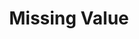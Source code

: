 ---
title: "Missing Value"

categories: ['']

tags: ['Missing', 'Value']

arabic: ['القيم المفقودة']

publishers: ['معجم مصطلحات التعلم الآلي والتعلم العميق وعلم البيانات']

types: "word"

slug: ""
---